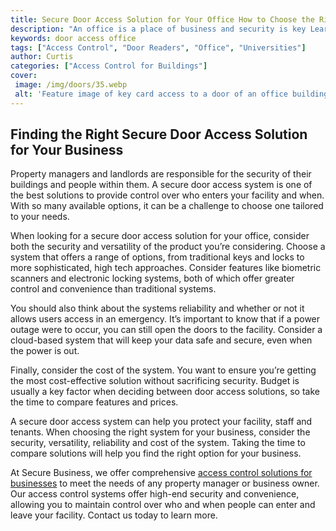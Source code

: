 ```yaml
---
title: Secure Door Access Solution for Your Office How to Choose the Right System
description: "An office is a place of business and security is key Learn how to choose the right secure door access system for your workplace and keep your workplace safe Find out what features and benefits to look out for in a door access system"
keywords: door access office
tags: ["Access Control", "Door Readers", "Office", "Universities"]
author: Curtis
categories: ["Access Control for Buildings"]
cover: 
 image: /img/doors/35.webp
 alt: 'Feature image of key card access to a door of an office building'
---
```

## Finding the Right Secure Door Access Solution for Your Business

Property managers and landlords are responsible for the security of their buildings and people within them. A secure door access system is one of the best solutions to provide control over who enters your facility and when. With so many available options, it can be a challenge to choose one tailored to your needs.

When looking for a secure door access solution for your office, consider both the security and versatility of the product you’re considering. Choose a system that offers a range of options, from traditional keys and locks to more sophisticated, high tech approaches. Consider features like biometric scanners and electronic locking systems, both of which offer greater control and convenience than traditional systems.

You should also think about the systems reliability and whether or not it allows users access in an emergency. It’s important to know that if a power outage were to occur, you can still open the doors to the facility. Consider a cloud-based system that will keep your data safe and secure, even when the power is out.

Finally, consider the cost of the system. You want to ensure you’re getting the most cost-effective solution without sacrificing security. Budget is usually a key factor when deciding between door access solutions, so take the time to compare features and prices.

A secure door access system can help you protect your facility, staff and tenants. When choosing the right system for your business, consider the security, versatility, reliability and cost of the system. Taking the time to compare solutions will help you find the right option for your business. 

At Secure Business, we offer comprehensive [access control solutions for businesses](/access-control) to meet the needs of any property manager or business owner. Our access control systems offer high-end security and convenience, allowing you to maintain control over who and when people can enter and leave your facility. Contact us today to learn more.
